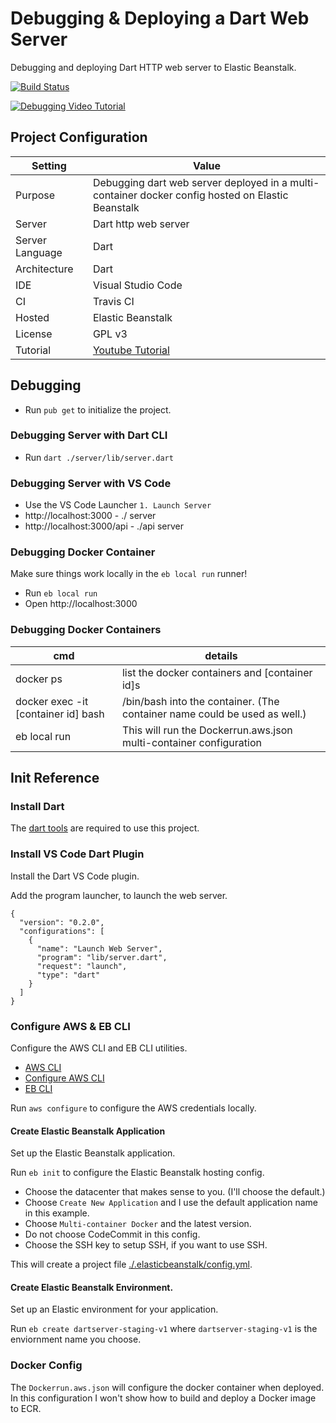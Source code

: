 # Debugging & Deploying a Dart Web Server
Debugging and deploying Dart HTTP web server to Elastic Beanstalk.

[![Build Status](https://www.travis-ci.org/branflake2267/debugging-dart-webserver.svg?branch=master)](https://www.travis-ci.org/branflake2267/debugging-dart-webserver)

[![Debugging Video Tutorial](https://img.youtube.com/vi/xxxxxx/0.jpg)](https://www.youtube.com/watch?v=xxxxxx)


## Project Configuration
| Setting | Value |
| --- | --- |
| Purpose | Debugging dart web server deployed in a multi-container docker config hosted on Elastic Beanstalk |
| Server | Dart http web server |
| Server Language | Dart |
| Architecture | Dart |
| IDE | Visual Studio Code |
| CI | Travis CI |
| Hosted | Elastic Beanstalk |
| License | GPL v3 |
| Tutorial | [Youtube Tutorial](https://www.youtube.com/watch?v=xxxx) |



## Debugging

* Run `pub get` to initialize the project.

### Debugging Server with Dart CLI

* Run `dart ./server/lib/server.dart`

### Debugging Server with VS Code

* Use the VS Code Launcher `1. Launch Server`
* http://localhost:3000 - ./ server
* http://localhost:3000/api - ./api server

### Debugging Docker Container
Make sure things work locally in the `eb local run` runner!

* Run `eb local run`
* Open http://localhost:3000

### Debugging Docker Containers
| cmd | details |
| --- | --- |
| docker ps | list the docker containers and [container id]s |
| docker exec -it [container id] bash| /bin/bash into the container. (The container name could be used as well.) |
| eb local run | This will run the Dockerrun.aws.json multi-container configuration  |  



## Init Reference

### Install Dart
The [dart tools](https://dart.dev/get-dart) are required to use this project. 

### Install VS Code Dart Plugin
Install the Dart VS Code plugin. 

Add the program launcher, to launch the web server.
```
{
  "version": "0.2.0",
  "configurations": [
    {
      "name": "Launch Web Server",
      "program": "lib/server.dart",
      "request": "launch",
      "type": "dart"
    }
  ]
}
```

### Configure AWS & EB CLI
Configure the AWS CLI and EB CLI utilities.

* [AWS CLI](https://docs.aws.amazon.com/cli/latest/userguide/cli-chap-install.html)
* [Configure AWS CLI](https://docs.aws.amazon.com/cli/latest/userguide/cli-chap-configure.html)
* [EB CLI](https://docs.aws.amazon.com/elasticbeanstalk/latest/dg/eb-cli3.html)

Run `aws configure` to configure the AWS credentials locally.

#### Create Elastic Beanstalk Application
Set up the Elastic Beanstalk application.

Run `eb init` to configure the Elastic Beanstalk hosting config.

* Choose the datacenter that makes sense to you. (I'll choose the default.)
* Choose `Create New Application` and I use the default application name in this example.
* Choose `Multi-container Docker` and the latest version.
* Do not choose CodeCommit in this config.
* Choose the SSH key to setup SSH, if you want to use SSH.

This will create a project file [./.elasticbeanstalk/config.yml](./.elasticbeanstalk/config.yml).

#### Create Elastic Beanstalk Environment.
Set up an Elastic environment for your application. 

Run `eb create dartserver-staging-v1` where `dartserver-staging-v1` is the enviornment name you choose. 

### Docker Config
The `Dockerrun.aws.json` will configure the docker container when deployed. 
In this configuration I won't show how to build and deploy a Docker image to ECR.


